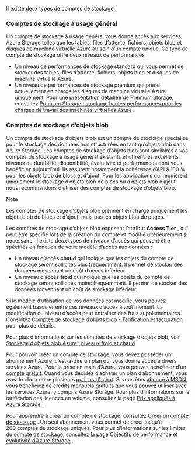 Il existe deux types de comptes de stockage :

### <a name="general-purpose-storage-accounts"></a>Comptes de stockage à usage général
Un compte de stockage à usage général vous donne accès aux services Azure Storage telles que les tables, files d’attente, fichiers, objets blob et disques de machine virtuelle Azure au sein d’un compte unique. Ce type de compte de stockage offre deux niveaux de performances :

* Un niveau de performances de stockage standard qui vous permet de stocker des tables, files d’attente, fichiers, objets blob et disques de machine virtuelle Azure.
* Un niveau de performances de stockage premium qui prend actuellement en charge les disques de machine virtuelle Azure uniquement. Pour une présentation détaillée de Premium Storage, consultez [Premium Storage : stockage hautes performances pour les charges de travail des machines virtuelles Azure](../articles/virtual-machines/windows/premium-storage.md) .

### <a name="blob-storage-accounts"></a>Comptes de stockage d’objets blob
Un compte de stockage d’objets blob est un compte de stockage spécialisé pour le stockage des données non structurées en tant qu’objets blob dans Azure Storage. Les comptes de stockage d’objets blob sont similaires à vos comptes de stockage à usage général existants et offrent les excellents niveaux de durabilité, disponibilité, évolutivité et performances dont vous bénéficiez aujourd’hui. Ils assurent notamment la cohérence d’API à 100 % pour les objets blob de blocs et d’ajout. Pour les applications qui requièrent uniquement le stockage d’objets blob de blocs ou d’objets blob d’ajout, nous recommandons d’utiliser des comptes de stockage d’objets blob.

> [!NOTE]
> Les comptes de stockage d’objets blob prennent en charge uniquement les objets blob de blocs et d’ajout, mais pas les objets blob de pages.
> 
> 

Les comptes de stockage d’objets blob exposent l’attribut **Access Tier** , qui peut être spécifié lors de la création du compte et modifié ultérieurement si nécessaire. Il existe deux types de niveaux d’accès qui peuvent être spécifiés en fonction de votre modèle d’accès aux données :

* Un niveau d’accès **chaud** qui indique que les objets du compte de stockage seront sollicités plus fréquemment. Il permet de stocker des données moyennant un coût d’accès inférieur.
* Un niveau d’accès **froid** qui indique que les objets du compte de stockage seront sollicités moins fréquemment. Il permet de stocker des données moyennant un coût de stockage inférieur.

Si le modèle d’utilisation de vos données est modifié, vous pouvez également basculer entre ces niveaux d’accès à tout moment. La modification du niveau d’accès peut entraîner des frais supplémentaires. Consultez [Comptes de stockage d’objets blob - Tarification et facturation](../articles/storage/blobs/storage-blob-storage-tiers.md#pricing-and-billing) pour plus de détails.

Pour plus d’informations sur les comptes de stockage d’objets blob, voir [Stockage d’objets blob Azure : niveaux froid et chaud](../articles/storage/blobs/storage-blob-storage-tiers.md)

Pour pouvoir créer un compte de stockage, vous devez posséder un abonnement Azure, c’est-à-dire un plan qui vous donne accès à divers services Azure. Pour la prise en main d’Azure, vous pouvez bénéficier d’un [compte gratuit](https://azure.microsoft.com/pricing/free-trial/). Quand vous décidez d’acheter un plan d’abonnement, vous avez le choix entre plusieurs [options d’achat](https://azure.microsoft.com/pricing/purchase-options/). Si vous êtes [abonné à MSDN](https://azure.microsoft.com/pricing/member-offers/msdn-benefits-details/), vous bénéficiez de crédits mensuels gratuits que vous pouvez utiliser avec les services Azure, y compris Azure Storage. Pour plus d’informations sur la tarification des licences en volume, consultez la page [Prix appliqués à Azure Storage ](https://azure.microsoft.com/pricing/details/storage/) .

Pour apprendre à créer un compte de stockage, consultez [Créer un compte de stockage](../articles/storage/common/storage-create-storage-account.md#create-a-storage-account) . Un seul abonnement vous permet de créer jusqu’à 200 comptes de stockage uniques. Pour plus d’informations sur les limites du compte de stockage, consultez la page [Objectifs de performance et évolutivité d’Azure Storage](../articles/storage/common/storage-scalability-targets.md) .

